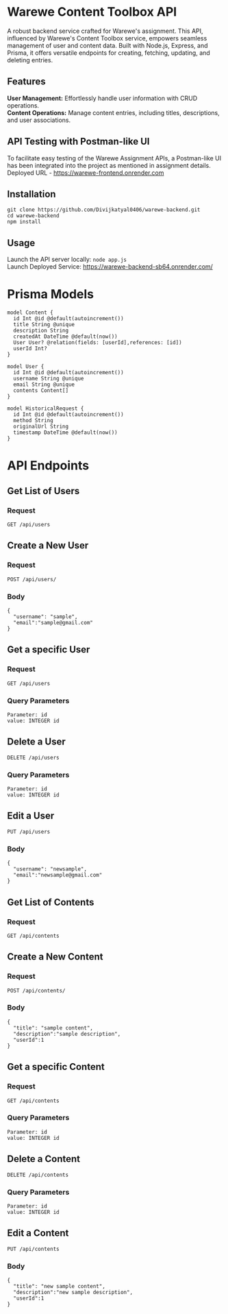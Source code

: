 # Warewe Content Toolbox API
A robust backend service crafted for Warewe's assignment. This API, influenced by Warewe's Content Toolbox service, empowers seamless management of user and content data. Built with Node.js, Express, and Prisma, it offers versatile endpoints for creating, fetching, updating, and deleting entries.
## Features
**User Management:** Effortlessly handle user information with CRUD operations.<br>
**Content Operations:** Manage content entries, including titles, descriptions, and user associations.

## API Testing with Postman-like UI
To facilitate easy testing of the Warewe Assignment APIs, a Postman-like UI has been integrated into the project as mentioned in assignment details.
Deployed URL - https://warewe-frontend.onrender.com

## Installation
```
git clone https://github.com/Divijkatyal0406/warewe-backend.git
cd warewe-backend
npm install
```

## Usage
Launch the API server locally: `node app.js`<br>
Launch Deployed Service: https://warewe-backend-sb64.onrender.com/

# Prisma Models
```
model Content {
  id Int @id @default(autoincrement())
  title String @unique
  description String
  createdAt DateTime @default(now())
  User User? @relation(fields: [userId],references: [id])
  userId Int?
}

model User {
  id Int @id @default(autoincrement())
  username String @unique
  email String @unique
  contents Content[]
}

model HistoricalRequest {
  id Int @id @default(autoincrement())
  method String
  originalUrl String
  timestamp DateTime @default(now())
}
```

# API Endpoints
## Get List of Users

### Request

`GET /api/users`

## Create a New User

### Request

`POST /api/users/`

### Body
```
{
  "username": "sample",
  "email":"sample@gmail.com"
}
```

## Get a specific User

### Request

`GET /api/users`

### Query Parameters
```
Parameter: id
value: INTEGER id
```

## Delete a User

`DELETE /api/users`

### Query Parameters
```
Parameter: id
value: INTEGER id
```

## Edit a User

`PUT /api/users`
### Body
```
{
  "username": "newsample",
  "email":"newsample@gmail.com"
}
```


## Get List of Contents

### Request

`GET /api/contents`

## Create a New Content

### Request

`POST /api/contents/`

### Body
```
{
  "title": "sample content",
  "description":"sample description",
  "userId":1
}
```

## Get a specific Content

### Request

`GET /api/contents`

### Query Parameters
```
Parameter: id
value: INTEGER id
```

## Delete a Content

`DELETE /api/contents`

### Query Parameters
```
Parameter: id
value: INTEGER id
```

## Edit a Content

`PUT /api/contents`
### Body
```
{
  "title": "new sample content",
  "description":"new sample description",
  "userId":1
}
```
